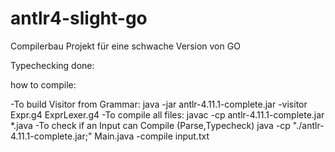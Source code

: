 # antlr4-slight-go
Compilerbau Projekt für eine schwache Version von GO

Typechecking done:

how to compile:

-To build Visitor from Grammar:
java -jar antlr-4.11.1-complete.jar -visitor Expr.g4 ExprLexer.g4
-To compile all files:
javac -cp antlr-4.11.1-complete.jar *.java
-To check if an Input can Compile (Parse,Typecheck)
java -cp "./antlr-4.11.1-complete.jar;" Main.java -compile input.txt

